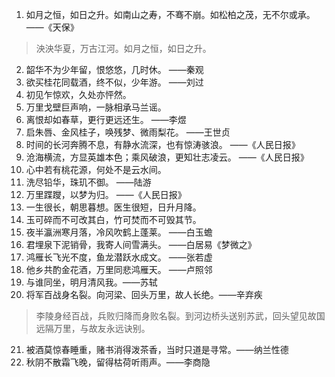 1. 如月之恒，如日之升。如南山之寿，不骞不崩。如松柏之茂，无不尔或承。 ——《天保》

> 泱泱华夏，万古江河。如月之恒，如日之升。

2. 韶华不为少年留，恨悠悠，几时休。 ——秦观
3. 欲买桂花同载酒，终不似，少年游。 ——刘过
4. 初见乍惊欢，久处亦怦然。
5. 万里戈壁巨声响，一脉相承马兰谣。
6. 离恨却如春草，更行更远还生。 ——李煜
7. 启朱唇、金风桂子，唤残梦、微雨梨花。 ——王世贞
8. 时间的长河奔腾不息，有静水流深，也有惊涛骇浪。 ——《人民日报》
9. 沧海横流，方显英雄本色；乘风破浪，更知壮志凌云。 ——《人民日报》
10. 心中若有桃花源，何处不是云水间。
11. 洗尽铅华，珠玑不御。 ——陆游
12. 万里蹀躞，以梦为归。 ——《人民日报》
13. 一生很长，朝思暮想。医生很短，日升月降。
14. 玉可碎而不可改其白，竹可焚而不可毁其节。
15. 夜半瀛洲寒月落，冷风吹鹤上蓬莱。 ——白玉蟾
16. 君埋泉下泥销骨，我寄人间雪满头。 ——白居易《梦微之》
17. 鸿雁长飞光不度，鱼龙潜跃水成文。 ——张若虚
18. 他乡共酌金花酒，万里同悲鸿雁天。 ——卢照邻
19. 与谁同坐，明月清风我。——苏轼
20. 将军百战身名裂。向河梁、回头万里，故人长绝。——辛弃疾

> 李陵身经百战，兵败归降而身败名裂。到河边桥头送别苏武，回头望见故国远隔万里，与故友永远诀别。

21. 被酒莫惊春睡重，赌书消得泼茶香，当时只道是寻常。——纳兰性德
22. 秋阴不散霜飞晚，留得枯荷听雨声。——李商隐
